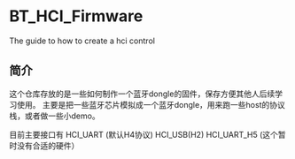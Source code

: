 # BT_HCI_Firmware
The guide to how to create a hci control 
## 简介

这个仓库存放的是一些如何制作一个蓝牙dongle的固件，保存方便其他人后续学习使用。
主要是把一些蓝牙芯片模拟成一个蓝牙dongle，用来跑一些host的协议栈，或者做一些小demo。

目前主要接口有
HCI_UART (默认H4协议)
HCI_USB(H2)
HCI_UART_H5 (这个暂时没有合适的硬件）
